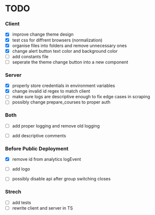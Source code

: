 # TODO

### Client
- [x] improve change theme design
- [x] test css for diffrent browsers (normalization)
- [x] organise files into folders and remove unnecessary ones 
- [x] change alert button text color and background color
- [ ] add constants file
- [ ] seperate the theme change button into a new component

### Server
- [x] properly store credentials in environment variables
- [x] change invalid id regex to match client
- [ ] make sure logs are descriptive enough to fix edge cases in scraping
- [ ] possibly change prepare_courses to proper auth

### Both
- [ ] add proper logging and remove old logging
- [ ] add descriptive comments


### Before Public Deployment
- [x] remove id from analytics logEvent
- [ ] add logo
- [ ] possibly disable api after group switching closes


### Strech
- [ ] add tests
- [ ] rewrite client and server in TS